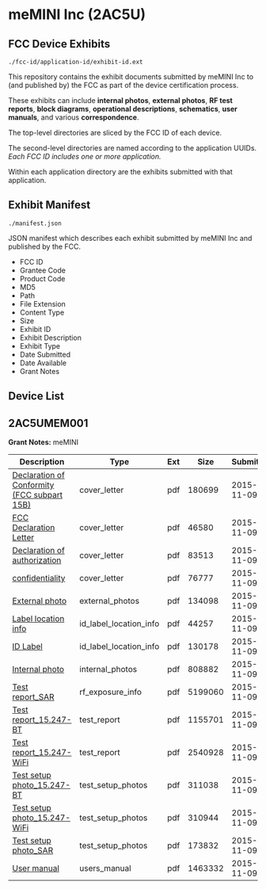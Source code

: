 # meMINI Inc (2AC5U)
## FCC Device Exhibits

```
./fcc-id/application-id/exhibit-id.ext
```

This repository contains the exhibit documents submitted by meMINI Inc to (and published by) the FCC as part of the device certification process.

These exhibits can include **internal photos**, **external photos**, **RF test reports**, **block diagrams**, **operational descriptions**, **schematics**, **user manuals**, and various **correspondence**.

The top-level directories are sliced by the FCC ID of each device.

The second-level directories are named according to the application UUIDs. *Each FCC ID includes one or more application.*

Within each application directory are the exhibits submitted with that application. 

## Exhibit Manifest

```
./manifest.json
```

JSON manifest which describes each exhibit submitted by meMINI Inc and published by the FCC.

- FCC ID
- Grantee Code
- Product Code
- MD5
- Path
- File Extension
- Content Type
- Size
- Exhibit ID
- Exhibit Description
- Exhibit Type
- Date Submitted
- Date Available
- Grant Notes

## Device List
## 2AC5UMEM001
**Grant Notes:** meMINI

| Description | Type | Ext | Size | Submitted | Available |
| ----------- | ---- | --- | ---- | --------- | --------- |
| [Declaration of Conformity (FCC subpart 15B)](2AC5UMEM001/14f20402c3892dc67936b3c74bdaa167/2806922.pdf) | cover_letter | pdf | 180699 | 2015-11-09 | 2015-11-10 |
| [FCC Declaration Letter](2AC5UMEM001/14f20402c3892dc67936b3c74bdaa167/2806923.pdf) | cover_letter | pdf | 46580 | 2015-11-09 | 2015-11-10 |
| [Declaration of authorization](2AC5UMEM001/14f20402c3892dc67936b3c74bdaa167/2806924.pdf) | cover_letter | pdf | 83513 | 2015-11-09 | 2015-11-10 |
| [confidentiality](2AC5UMEM001/14f20402c3892dc67936b3c74bdaa167/2806925.pdf) | cover_letter | pdf | 76777 | 2015-11-09 | 2015-11-10 |
| [External photo](2AC5UMEM001/14f20402c3892dc67936b3c74bdaa167/2806896.pdf) | external_photos | pdf | 134098 | 2015-11-09 | 2015-11-10 |
| [Label location info](2AC5UMEM001/14f20402c3892dc67936b3c74bdaa167/2806898.pdf) | id_label_location_info | pdf | 44257 | 2015-11-09 | 2015-11-10 |
| [ID Label](2AC5UMEM001/14f20402c3892dc67936b3c74bdaa167/2806899.pdf) | id_label_location_info | pdf | 130178 | 2015-11-09 | 2015-11-10 |
| [Internal photo](2AC5UMEM001/14f20402c3892dc67936b3c74bdaa167/2806897.pdf) | internal_photos | pdf | 808882 | 2015-11-09 | 2015-11-10 |
| [Test report_SAR](2AC5UMEM001/14f20402c3892dc67936b3c74bdaa167/2806921.pdf) | rf_exposure_info | pdf | 5199060 | 2015-11-09 | 2015-11-10 |
| [Test report_15.247-BT](2AC5UMEM001/14f20402c3892dc67936b3c74bdaa167/2806919.pdf) | test_report | pdf | 1155701 | 2015-11-09 | 2015-11-10 |
| [Test report_15.247-WiFi](2AC5UMEM001/14f20402c3892dc67936b3c74bdaa167/2806920.pdf) | test_report | pdf | 2540928 | 2015-11-09 | 2015-11-10 |
| [Test setup photo_15.247-BT](2AC5UMEM001/14f20402c3892dc67936b3c74bdaa167/2806900.pdf) | test_setup_photos | pdf | 311038 | 2015-11-09 | 2015-11-10 |
| [Test setup photo_15.247-WiFi](2AC5UMEM001/14f20402c3892dc67936b3c74bdaa167/2806901.pdf) | test_setup_photos | pdf | 310944 | 2015-11-09 | 2015-11-10 |
| [Test setup photo_SAR](2AC5UMEM001/14f20402c3892dc67936b3c74bdaa167/2806902.pdf) | test_setup_photos | pdf | 173832 | 2015-11-09 | 2015-11-10 |
| [User manual](2AC5UMEM001/14f20402c3892dc67936b3c74bdaa167/2806903.pdf) | users_manual | pdf | 1463332 | 2015-11-09 | 2015-11-10 |
